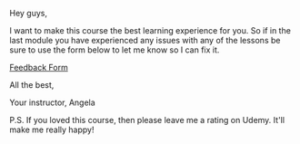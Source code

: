 <p>Hey guys,</p><p>I want to make this course the best learning experience for you. So if in the last module you have experienced any issues with any of the lessons be sure to use the form below to let me know so I can fix it. </p><p><a href="https://airtable.com/shrKzuEx3Wds2Ih67?prefill_Module=Section%2011:%20Boss%20Level%20Challenge%202%20-%20Destini" rel="noopener noreferrer" target="_blank">Feedback Form</a></p><p>All the best,</p><p>Your instructor, Angela</p><p>P.S. If you loved this course, then please leave me a rating on Udemy. It'll make me really happy!</p>